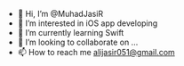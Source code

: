 - 👋 Hi, I’m @MuhadJasiR
- 👀 I’m interested in iOS app developing 
- 🌱 I’m currently learning Swift 
- 💞️ I’m looking to collaborate on ...
- 📫 How to reach me alijasir051@gmail.com

<!---
MuhadJasiR/MuhadJasiR is a ✨ special ✨ repository because its `README.md` (this file) appears on your GitHub profile.
You can click the Preview link to take a look at your changes.
--->

